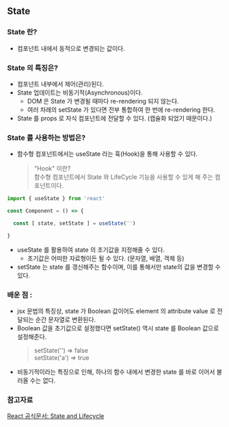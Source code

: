 ## State

### State 란? 
- 컴포넌트 내에서 동적으로 변경되는 값이다.

### State 의 특징은?
- 컴포넌트 내부에서 제어(관리)된다. 
- State 업데이트는 비동기적(Asynchronous)이다.
  * DOM 은 State 가 변경될 때마다 re-rendering 되지 않는다.
  * 여러 차례의 setState 가 있다면 전부 통합하여 한 번에 re-rendering 한다. 
- State 를 props 로 자식 컴포넌트에 전달할 수 있다. (캡슐화 되었기 때문이다.)

### State 를 사용하는 방법은? 
- 함수형 컴포넌트에서는 useState 라는 훅(Hook)을 통해 사용할 수 있다.
  > "Hook" 이란? <br>
  > 함수형 컴포넌트에서 State 와 LifeCycle 기능을 사용할 수 있게 해 주는 컴포넌트이다. 
```jsx
import { useState } from 'react'

const Component = () => {

  const [ state, setState ] = useState('')

}
```
- useState 를 활용하여 state 의 초기값을 지정해줄 수 있다.
  * 초기값은 어떠한 자료형이든 될 수 있다. (문자열, 배열, 객체 등) 
- setState 는 state 를 갱신해주는 함수이며, 이를 통해서만 state의 값을 변경할 수 있다.


### 배운 점 :
- jsx 문법의 특징상, state 가 Boolean 값이어도 element 의 attribute value 로 전달되는 순간 문자열로 변환된다. 
- Boolean 값을 초기값으로 설정했다면 setState() 역시 state 를 Boolean 값으로 설정해준다. 
	> setState('') => false <br>
	> setState('a') => true 
- 비동기적이라는 특징으로 인해, 하나의 함수 내에서 변경한 state 를 바로 이어서 불러올 수는 없다. 

### 참고자료
[React 공식문서: State and Lifecycle](https://ko.reactjs.org/docs/state-and-lifecycle.html)

